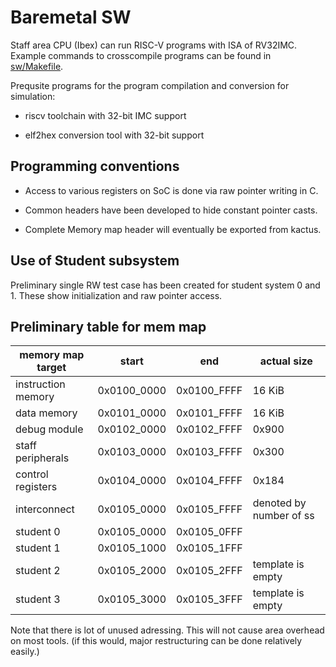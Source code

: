 # Baremetal SW

Staff area CPU (Ibex) can run RISC-V programs with ISA of RV32IMC. Example commands to crosscompile programs can be found in [sw/Makefile](../sw/Makefile).

Prequsite programs for the program compilation and conversion for simulation:
 
  * riscv toolchain with 32-bit IMC support

  * elf2hex conversion tool with 32-bit support

## Programming conventions

  * Access to various registers on SoC is done via raw pointer writing in C.

  * Common headers have been developed to hide constant pointer casts.

  * Complete Memory map header will eventually be exported from kactus.

## Use of Student subsystem

Preliminary single RW test case has been created for student system 0 and 1. These show initialization and raw pointer access.

## Preliminary table for mem map

|memory map target | start | end | actual size |
|-|-|-| - |
| instruction memory | 0x0100_0000 | 0x0100_FFFF | 16 KiB|
| data memory|0x0101_0000|0x0101_FFFF|16 KiB|
| debug module|0x0102_0000|0x0102_FFFF| 0x900|
| staff peripherals|0x0103_0000|0x0103_FFFF|0x300|
| control registers|0x0104_0000|0x0104_FFFF|0x184|
| interconnect|0x0105_0000|0x0105_FFFF|denoted by number of ss|
| student 0|0x0105_0000|0x0105_0FFF||
| student 1|0x0105_1000|0x0105_1FFF||
| student 2|0x0105_2000|0x0105_2FFF|template is empty|
| student 3|0x0105_3000|0x0105_3FFF|template is empty|

Note that there is lot of unused adressing. This will not cause area overhead on most tools. (if this would, major restructuring can be done relatively easily.)